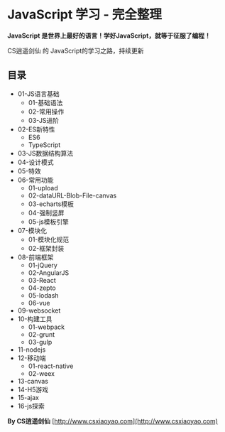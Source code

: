 # JavaScript 学习 - 完全整理
**JavaScript 是世界上最好的语言！学好JavaScript，就等于征服了编程！**

CS逍遥剑仙 的 JavaScript的学习之路，持续更新

## 目录
* 01-JS语言基础
  + 01-基础语法
  + 02-常用操作
  + 03-JS进阶
* 02-ES新特性
  + ES6
  + TypeScript
* 03-JS数据结构算法
* 04-设计模式
* 05-特效
* 06-常用功能
  + 01-upload
  + 02-dataURL-Blob-File-canvas
  + 03-echarts模板
  + 04-强制竖屏
  + 05-js模板引擎
* 07-模块化
  + 01-模块化规范
  + 02-框架封装
* 08-前端框架
  + 01-jQuery
  + 02-AngularJS
  + 03-React
  + 04-zepto
  + 05-lodash
  + 06-vue
* 09-websocket
* 10-构建工具
  + 01-webpack
  + 02-grunt
  + 03-gulp
* 11-nodejs
* 12-移动端
  + 01-react-native
  + 02-weex
* 13-canvas
* 14-H5游戏
* 15-ajax
* 16-js探索


**By CS逍遥剑仙**
[http://www.csxiaoyao.com](http://www.csxiaoyao.com)
